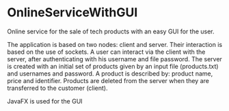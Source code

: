 # OnlineServiceWithGUI
Online service for the sale of tech products with an easy GUI for the user.

The application is based on two nodes: client and server. Their interaction is based on the use of sockets. A user can interact via the client with the server, after authenticating with his username and file password. The server is created with an initial set of products given by an input file (products.txt) and usernames and password. A product is described by: product name, price and identifier. Products are deleted from the server when they are transferred to the customer (client).

JavaFX is used for the GUI
